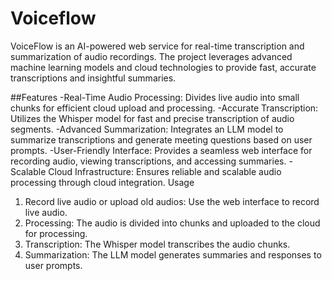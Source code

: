 # Voiceflow
VoiceFlow is an AI-powered web service for real-time transcription and summarization of audio recordings. The project leverages advanced machine learning models and cloud technologies to provide fast, accurate transcriptions and insightful summaries.

##Features
-Real-Time Audio Processing: Divides live audio into small chunks for efficient cloud upload and processing.
-Accurate Transcription: Utilizes the Whisper model for fast and precise transcription of audio segments.
-Advanced Summarization: Integrates an LLM model to summarize transcriptions and generate meeting questions based on user prompts.
-User-Friendly Interface: Provides a seamless web interface for recording audio, viewing transcriptions, and accessing summaries.
-Scalable Cloud Infrastructure: Ensures reliable and scalable audio processing through cloud integration.
Usage
1. Record live audio or upload old audios: Use the web interface to record live audio.
2. Processing: The audio is divided into chunks and uploaded to the cloud for processing.
3. Transcription: The Whisper model transcribes the audio chunks.
4. Summarization: The LLM model generates summaries and responses to user prompts.
